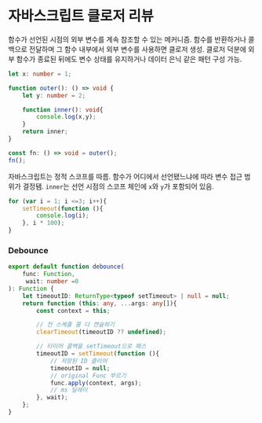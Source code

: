 # 자바스크립트 클로저 리뷰 

함수가 선언된 시점의 외부 변수를 계속 참조할 수 있는 메커니즘.
함수를 반환하거나 콜백으로 전달하며 그 함수 내부에서 외부 변수를 사용하면 클로저 생성. 
클로저 덕분에 외부 함수가 종료된 뒤에도 변수 상태를 유지하거나 데이터 은닉 같은 패턴 구성 가능. 


```typescript
let x: number = 1; 

function outer(): () => void {
    let y: number = 2; 

    function inner(): void{
        console.log(x,y);
    }
    return inner; 
}

const fn: () => void = outer();
fn();
```

자바스크립트는 정적 스코프를 따름. 
함수가 어디에서 선언됐느냐에 따라 변수 접근 범위가 결정됌. 
`inner`는 선언 시점의 스코프 체인에 `x`와 `y`가 포함되어 있음. 


```javascript
for (var i = 1; i <=3; i++){
    setTimeout(function (){
        console.log(i);
    }, i * 100);
}
```

### Debounce 
```typescript 
export default function debounce(
    func: Function,
     wait: number =0
): Function {
    let timeoutID: ReturnType<typeof setTimeout> | null = null; 
    return function (this: any, ...args: any[]){
        const context = this; 

        // 전 스케줄 콜 다 캔슬하기 
        clearTimeout(timeoutID ?? undefined);

        // 타이머 콜백을 setTimeout으로 패스 
        timeoutID = setTimeout(function (){
            // 저장된 ID 클리어 
            timeoutID = null;
            // original Func 부르기 
            func.apply(context, args);
            // ms 딜레이 
        }, wait);
    };
}
```

